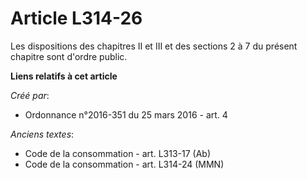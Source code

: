 # Article L314-26

Les dispositions des chapitres II et III et des sections 2 à 7 du présent chapitre sont d'ordre public.

**Liens relatifs à cet article**

_Créé par_:

  - Ordonnance n°2016-351 du 25 mars 2016 - art. 4

_Anciens textes_:

  - Code de la consommation - art. L313-17 (Ab)
  - Code de la consommation - art. L314-24 (MMN)
